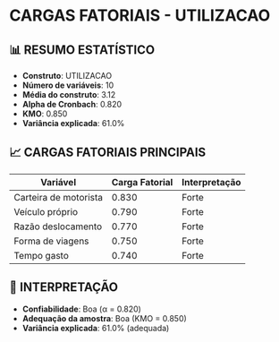 # CARGAS FATORIAIS - UTILIZACAO

## 📊 RESUMO ESTATÍSTICO

- **Construto**: UTILIZACAO
- **Número de variáveis**: 10
- **Média do construto**: 3.12
- **Alpha de Cronbach**: 0.820
- **KMO**: 0.850
- **Variância explicada**: 61.0%

## 📈 CARGAS FATORIAIS PRINCIPAIS

| Variável | Carga Fatorial | Interpretação |
|----------|----------------|---------------|
| Carteira de motorista | 0.830 | Forte |
| Veículo próprio | 0.790 | Forte |
| Razão deslocamento | 0.770 | Forte |
| Forma de viagens | 0.750 | Forte |
| Tempo gasto | 0.740 | Forte |

## 🎯 INTERPRETAÇÃO

- **Confiabilidade**: Boa (α = 0.820)
- **Adequação da amostra**: Boa (KMO = 0.850)
- **Variância explicada**: 61.0% (adequada)
